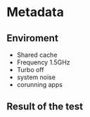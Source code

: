 # Metadata

## Enviroment

- Shared cache
- Frequency 1.5GHz
- Turbo off
- system noise
- corunning apps

## Result of the test
